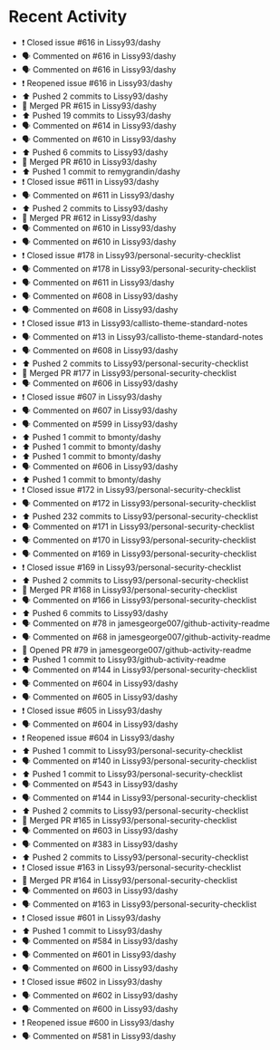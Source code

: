 # Recent Activity

* ❗️ Closed issue #616 in Lissy93/dashy
* 🗣 Commented on #616 in Lissy93/dashy
* 🗣 Commented on #616 in Lissy93/dashy
* ❗️ Reopened issue #616 in Lissy93/dashy
* ⬆️ Pushed 2 commits to Lissy93/dashy
* 🎉 Merged PR #615 in Lissy93/dashy
* ⬆️ Pushed 19 commits to Lissy93/dashy
* 🗣 Commented on #614 in Lissy93/dashy
* 🗣 Commented on #610 in Lissy93/dashy
* ⬆️ Pushed 6 commits to Lissy93/dashy
* 🎉 Merged PR #610 in Lissy93/dashy
* ⬆️ Pushed 1 commit to remygrandin/dashy
* ❗️ Closed issue #611 in Lissy93/dashy
* 🗣 Commented on #611 in Lissy93/dashy
* ⬆️ Pushed 2 commits to Lissy93/dashy
* 🎉 Merged PR #612 in Lissy93/dashy
* 🗣 Commented on #610 in Lissy93/dashy
* 🗣 Commented on #610 in Lissy93/dashy
* ❗️ Closed issue #178 in Lissy93/personal-security-checklist
* 🗣 Commented on #178 in Lissy93/personal-security-checklist
* 🗣 Commented on #611 in Lissy93/dashy
* 🗣 Commented on #608 in Lissy93/dashy
* 🗣 Commented on #608 in Lissy93/dashy
* ❗️ Closed issue #13 in Lissy93/callisto-theme-standard-notes
* 🗣 Commented on #13 in Lissy93/callisto-theme-standard-notes
* 🗣 Commented on #608 in Lissy93/dashy
* ⬆️ Pushed 2 commits to Lissy93/personal-security-checklist
* 🎉 Merged PR #177 in Lissy93/personal-security-checklist
* 🗣 Commented on #606 in Lissy93/dashy
* ❗️ Closed issue #607 in Lissy93/dashy
* 🗣 Commented on #607 in Lissy93/dashy
* 🗣 Commented on #599 in Lissy93/dashy
* ⬆️ Pushed 1 commit to bmonty/dashy
* ⬆️ Pushed 1 commit to bmonty/dashy
* ⬆️ Pushed 1 commit to bmonty/dashy
* 🗣 Commented on #606 in Lissy93/dashy
* ⬆️ Pushed 1 commit to bmonty/dashy
* ❗️ Closed issue #172 in Lissy93/personal-security-checklist
* 🗣 Commented on #172 in Lissy93/personal-security-checklist
* ⬆️ Pushed 232 commits to Lissy93/personal-security-checklist
* 🗣 Commented on #171 in Lissy93/personal-security-checklist
* 🗣 Commented on #170 in Lissy93/personal-security-checklist
* 🗣 Commented on #169 in Lissy93/personal-security-checklist
* ❗️ Closed issue #169 in Lissy93/personal-security-checklist
* ⬆️ Pushed 2 commits to Lissy93/personal-security-checklist
* 🎉 Merged PR #168 in Lissy93/personal-security-checklist
* 🗣 Commented on #166 in Lissy93/personal-security-checklist
* ⬆️ Pushed 6 commits to Lissy93/dashy
* 🗣 Commented on #78 in jamesgeorge007/github-activity-readme
* 🗣 Commented on #68 in jamesgeorge007/github-activity-readme
* 💪 Opened PR #79 in jamesgeorge007/github-activity-readme
* ⬆️ Pushed 1 commit to Lissy93/github-activity-readme
* 🗣 Commented on #144 in Lissy93/personal-security-checklist
* 🗣 Commented on #604 in Lissy93/dashy
* 🗣 Commented on #605 in Lissy93/dashy
* ❗️ Closed issue #605 in Lissy93/dashy
* 🗣 Commented on #604 in Lissy93/dashy
* ❗️ Reopened issue #604 in Lissy93/dashy
* ⬆️ Pushed 1 commit to Lissy93/personal-security-checklist
* 🗣 Commented on #140 in Lissy93/personal-security-checklist
* ⬆️ Pushed 1 commit to Lissy93/personal-security-checklist
* 🗣 Commented on #543 in Lissy93/dashy
* 🗣 Commented on #144 in Lissy93/personal-security-checklist
* ⬆️ Pushed 2 commits to Lissy93/personal-security-checklist
* 🎉 Merged PR #165 in Lissy93/personal-security-checklist
* 🗣 Commented on #603 in Lissy93/dashy
* 🗣 Commented on #383 in Lissy93/dashy
* ⬆️ Pushed 2 commits to Lissy93/personal-security-checklist
* ❗️ Closed issue #163 in Lissy93/personal-security-checklist
* 🎉 Merged PR #164 in Lissy93/personal-security-checklist
* 🗣 Commented on #603 in Lissy93/dashy
* 🗣 Commented on #163 in Lissy93/personal-security-checklist
* ❗️ Closed issue #601 in Lissy93/dashy
* ⬆️ Pushed 1 commit to Lissy93/dashy
* 🗣 Commented on #584 in Lissy93/dashy
* 🗣 Commented on #601 in Lissy93/dashy
* 🗣 Commented on #600 in Lissy93/dashy
* ❗️ Closed issue #602 in Lissy93/dashy
* 🗣 Commented on #602 in Lissy93/dashy
* 🗣 Commented on #600 in Lissy93/dashy
* ❗️ Reopened issue #600 in Lissy93/dashy
* 🗣 Commented on #581 in Lissy93/dashy
